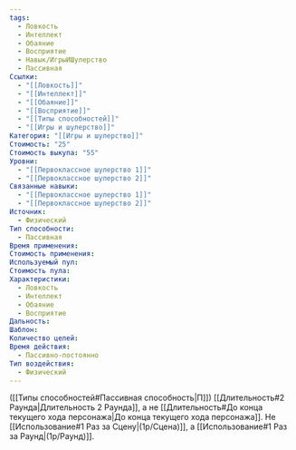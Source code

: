 ```yaml
---
tags:
  - Ловкость
  - Интеллект
  - Обаяние
  - Восприятие
  - Навык/ИгрыИШулерство
  - Пассивная
Ссылки:
  - "[[Ловкость]]"
  - "[[Интеллект]]"
  - "[[Обаяние]]"
  - "[[Восприятие]]"
  - "[[Типы способностей]]"
  - "[[Игры и шулерство]]"
Категория: "[[Игры и шулерство]]"
Стоимость: "25"
Стоимость выкупа: "55"
Уровни:
  - "[[Первоклассное шулерство 1]]"
  - "[[Первоклассное шулерство 2]]"
Связанные навыки:
  - "[[Первоклассное шулерство 1]]"
  - "[[Первоклассное шулерство 2]]"
Источник:
  - Физический
Тип способности:
  - Пассивная
Время применения: 
Стоимость применения: 
Используемый пул: 
Стоимость пула: 
Характеристики:
  - Ловкость
  - Интеллект
  - Обаяние
  - Восприятие
Дальность: 
Шаблон: 
Количество целей: 
Время действия:
  - Пассивно-постоянно
Тип воздействия:
  - Физический
---
```

([[Типы способностей#Пассивная способность|П]]) [[Длительность#2 Раунда|Длительность 2 Раунда]], а не [[Длительность#До конца текущего хода персонажа|До конца текущего хода персонажа]]. 
Не [[Использование#1 Раз за Сцену|(1р/Сцена)]], а [[Использование#1 Раз за Раунд|(1р/Раунд)]].
